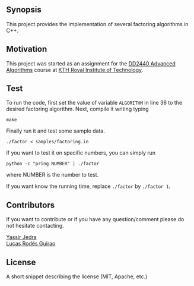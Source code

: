 ## Synopsis

This project provides the implementation of several factoring algorithms in C++.

## Motivation

This project was started as an assignment for the [DD2440 Advanced Algorithms](https://www.kth.se/student/kurser/kurs/DD2440?l=en) course at [KTH Royal Institute of Technology](kth.se). 


## Test

To run the code, first set the value of variable `ALGORITHM` in line 36 to the desired factoring algorithm. 
Next, compile it writing typing 

	make


Finally run it and test some sample data.

	./factor < samples/factoring.in


If you want to test it on specific numbers, you can simply run

	python -c "pring NUMBER" | ./factor

where NUMBER is the number to test.

If you want know the running time, replace `./factor` by `./factor 1`.


## Contributors

If you want to contribute or if you have any question/comment please do not hesitate contacting.

[Yassir Jedra](mailto:jedra@kth.se) <br />
[Lucas Rodés Guirao](mailto:hello@lucasrodesguirao.com)

## License

A short snippet describing the license (MIT, Apache, etc.)
